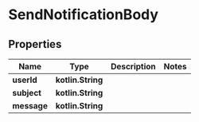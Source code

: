 
# SendNotificationBody

## Properties
Name | Type | Description | Notes
------------ | ------------- | ------------- | -------------
**userId** | **kotlin.String** |  | 
**subject** | **kotlin.String** |  | 
**message** | **kotlin.String** |  | 




